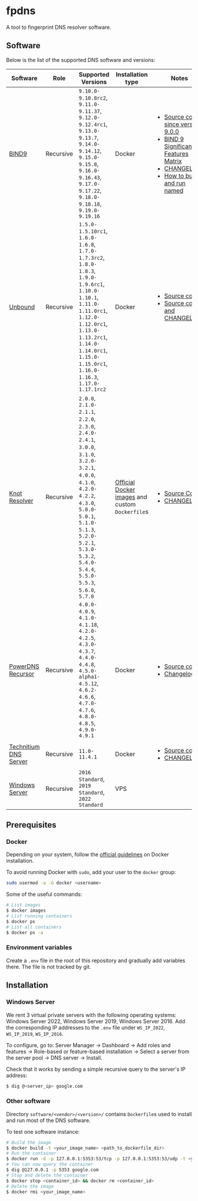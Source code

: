 # fpdns

A tool to fingerprint DNS resolver software.

## Software

Below is the list of the supported DNS software and versions:

| Software | Role | Supported Versions | Installation type | Notes |
|-|-|-|-|-|
| [BIND9](https://www.isc.org/bind/) | Recursive | `9.10.0-9.10.8rc2`, `9.11.0-9.11.37`, `9.12.0-9.12.4rc1`, `9.13.0-9.13.7`, `9.14.0-9.14.12`, `9.15.0-9.15.8`, `9.16.0-9.16.43`, `9.17.0-9.17.22`, `9.18.0-9.18.18`, `9.19.0-9.19.16` | Docker | <ul><li>[Source code since version 9.0.0](https://downloads.isc.org/isc/bind9/)</li><li>[BIND 9 Significant Features Matrix](https://kb.isc.org/docs/aa-01310)</li><li>[CHANGELOG](https://gitlab.isc.org/isc-projects/bind9/-/blob/main/CHANGES)</li><li>[How to build and run named](https://kb.isc.org/docs/aa-00768)</li></ul> |
| [Unbound](https://www.nlnetlabs.nl/projects/unbound/about/) | Recursive | `1.5.0-1.5.10rc1`, `1.6.0-1.6.8`, `1.7.0-1.7.3rc2`, `1.8.0-1.8.3`, `1.9.0-1.9.6rc1`, `1.10.0-1.10.1`, `1.11.0-1.11.0rc1`, `1.12.0-1.12.0rc1`, `1.13.0-1.13.2rc1`, `1.14.0-1.14.0rc1`, `1.15.0-1.15.0rc1`, `1.16.0-1.16.3`, `1.17.0-1.17.1rc2` | Docker | <ul><li>[Source code](https://www.nlnetlabs.nl/downloads/unbound/)</li><li>[Source code and CHANGELOGs](https://www.nlnetlabs.nl/projects/unbound/download/)</li></ul> |
| [Knot Resolver](https://www.knot-resolver.cz) | Recursive | `2.0.0`, `2.1.0-2.1.1`, `2.2.0`, `2.3.0`, `2.4.0-2.4.1`, `3.0.0`, `3.1.0`, `3.2.0-3.2.1`, `4.0.0`, `4.1.0`, `4.2.0-4.2.2`, `4.3.0`, `5.0.0-5.0.1`, `5.1.0-5.1.3`, `5.2.0-5.2.1`, `5.3.0-5.3.2`, `5.4.0-5.4.4`, `5.5.0-5.5.3`, `5.6.0`, `5.7.0` | [Official Docker images](https://hub.docker.com/r/cznic/knot-resolver/tags) and custom `Dockerfile`s | <ul><li>[Source Code](https://secure.nic.cz/files/knot-resolver/?C=N;O=D)</li><li>[CHANGELOG](https://gitlab.nic.cz/knot/knot-resolver/-/blob/6.0/NEWS)</li></ul>
| [PowerDNS Recursor](https://www.powerdns.com/powerdns-recursor)| Recursive | `4.0.0-4.0.9`, `4.1.0-4.1.18`, `4.2.0-4.2.5`, `4.3.0-4.3.7`, `4.4.0-4.4.8`, `4.5.0-alpha1-4.5.12`, `4.6.2-4.6.6`, `4.7.0-4.7.6`, `4.8.0-4.8.5`, `4.9.0-4.9.1` | Docker | <ul><li>[Source code](https://downloads.powerdns.com/releases/)</li><li>[Changelogs](https://doc.powerdns.com/recursor/changelog/index.html)</li></ul>|
| [Technitium DNS Server](https://technitium.com/dns/) | Recursive | `11.0-11.4.1` | Docker | <ul><li>[Source code](https://download.technitium.com/dns/archive/)</li><li>[CHANGELOG](https://github.com/TechnitiumSoftware/DnsServer/blob/master/CHANGELOG.md)</li></ul> |
| [Windows Server](https://www.microsoft.com/en-us/windows-server) | Recursive | `2016 Standard`, `2019 Standard`, `2022 Standard` | VPS | | 

## Prerequisites 

### Docker

Depending on your system, follow the [official guidelines](https://docs.docker.com/engine/install/) on Docker installation.

To avoid running Docker with `sudo`, add your user to the `docker` group:

```bash
sudo usermod -a -G docker <username>
```

Some of the useful commands:

```bash
# List images
$ docker images
# List running containers
$ docker ps
# List all containers
$ docker ps -a
```

### Environment variables

Create a `.env` file in the root of this repository and gradually add variables there. The file is not tracked by git.

## Installation

### Windows Server

We rent 3 virtual private servers with the following operating systems: Windows Server 2022, Windows Server 2019, Windows Server 2016. Add the corresponding IP addresses to the `.env` file under `WS_IP_2022`, `WS_IP_2019`, `WS_IP_2016`.

To configure, go to: Server Manager -> Dashboard -> Add roles and features -> Role-based or feature-based installation -> Select a server from the server pool -> DNS server -> Install.

Check that it works by sending a simple recursive query to the server's IP address:

```bash
$ dig @<server_ip> google.com
```

### Other software

Directory `software/<vendor>/<version>/` contains `Dockerfile`s  used to install and run most of the DNS software.

To test one software instance:

```bash
# Build the image
$ docker build -t <your_image_name> <path_to_dockerfile_dir>
# Run the container
$ docker run -d -p 127.0.0.1:5353:53/tcp -p 127.0.0.1:5353:53/udp -t <your_image_name>
# You can now query the container
$ dig @127.0.0.1 -p 5353 google.com
# Stop and delete the container
$ docker stop <container_id> && docker rm <container_id>
# Delete the image
$ docker rmi <your_image_name>
```

